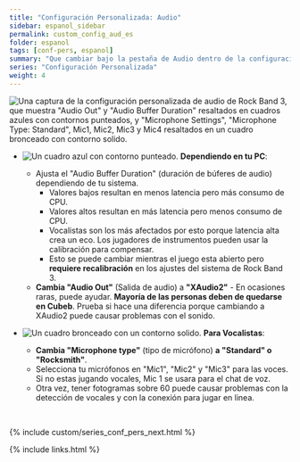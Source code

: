 ```yaml
---
title: "Configuración Personalizada: Audio"
sidebar: espanol_sidebar
permalink: custom_config_aud_es
folder: espanol
tags: [conf-pers, espanol]
summary: "Que cambiar bajo la pestaña de Audio dentro de la configuración personalizada de RPCS3"
series: "Configuración Personalizada"
weight: 4
---
```


![Una captura de la configuración personalizada de audio de Rock Band 3, que muestra "Audio Out" y "Audio Buffer Duration" resaltados en cuadros azules con contornos punteados, y "Microphone Settings", "Microphone Type: Standard", Mic1, Mic2, Mic3 y Mic4 resaltados en un cuadro bronceado con contorno solido.](https://rb3pc.milohax.org/images/cust/audio.png "Audio")

* ![Un cuadro azul con contorno punteado.](https://rb3pc.milohax.org/images/cust/smallblue.png "Cuadro azul") **Dependiendo en tu PC**: 
	* Ajusta el "Audio Buffer Duration" (duración de búferes de audio) dependiendo de tu sistema. 
		* Valores bajos resultan en menos latencia pero más consumo de CPU.
		* Valores altos resultan en más latencia pero menos consumo de CPU.
		* Vocalistas son los más afectados por esto porque latencia alta crea un eco. Los jugadores de instrumentos pueden usar la calibración para compensar.
		* Esto se puede cambiar mientras el juego esta abierto pero **requiere recalibración** en los ajustes del sistema de Rock Band 3.
	* **Cambia "Audio Out"** (Salida de audio) a **"XAudio2"** - En ocasiones raras, puede ayudar. **Mayoría de las personas deben de quedarse en Cubeb**. Prueba si hace una diferencia porque cambiando a XAudio2 puede causar problemas con el sonido.

* ![Un cuadro bronceado con un contorno solido.](https://rb3pc.milohax.org/images/cust/smalltan.png "Cuadro bronceado") **Para Vocalistas**: 
	* **Cambia "Microphone type"** (tipo de micrófono) **a "Standard" o "Rocksmith"**.
	* Selecciona tu micrófonos en "Mic1", "Mic2" y "Mic3" para las voces. Si no estas jugando vocales, Mic 1 se usara para el chat de voz.
	* Otra vez, tener fotogramas sobre 60 puede causar problemas con la detección de vocales y con la conexión para jugar en linea.

<br/>

{% include custom/series_conf_pers_next.html %}

{% include links.html %}